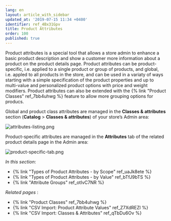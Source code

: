 ```yaml
---
lang: en
layout: article_with_sidebar
updated_at: '2019-07-15 11:34 +0400'
identifier: ref_4Bx31Gpv
title: Product Attributes
order: 100
published: true
---
```

Product attributes is a special tool that allows a store admin to enhance a basic product description and show a customer more information about a product on the product details page. Product attributes can be product-specific, i.e. applied to a single product or group of products, and global, i.e. appled to all products in the store, and can be used in a variaty of ways starting with a simple specification of the product properties and up to multi-value and personalized product options with price and weight modifiers. Product attributes can also be extended with the {% link "Product Classes" ref_7bb4uhwg %} feature to allow more grouping options for producs.

Global and product class attributes are managed in the **Classes & attributes** section (**Catalog** > **Classes & attributes**) of your store’s Admin area:

![attributes-listing.png]({{site.baseurl}}/attachments/ref_4Bx31Gpv/attributes-listing.png)

Product-specific attributes are managed in the **Attributes** tab of the related product details page in the Admin area:

![product-specific-tab.png]({{site.baseurl}}/attachments/ref_4Bx31Gpv/product-specific-tab.png)

_In this section_:

*  {% link "Types of Product Attributes - by Scope" ref_uaJk8ete %}
*  {% link "Types of Product Attributes - by Value" ref_bTfJ9bTS %}
*  {% link "Attribute Groups" ref_otIvC7NR %}

_Related pages_ :

*  {% link "Product Classes" ref_7bb4uhwg %}
*  {% link "CSV Import: Product Attribute Values" ref_Z7XdREZl %}
*  {% link "CSV Import: Classes & Attributes" ref_qTbDu6Ov %}
